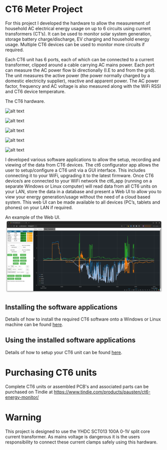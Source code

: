 # CT6 Meter Project
For this project I developed the hardware to allow the measurement of household AC electrical energy usage on up to 6 circuits using current transformers (CT’s). It can be used to monitor solar system generation, storage battery charge/discharge, EV charging and household energy usage. Multiple CT6 devices can be used to monitor more circuits if required.

Each CT6 unit has 6 ports, each of which can be connected to a current transformer, clipped around a cable carrying AC mains power. Each port can measure the AC power flow bi directionally (I.E to and from the grid). The unit measures the active power (the power normally charged by a domestic electricity supplier), reactive and apparent power. The AC power factor, frequency and AC voltage is also measured along with the WiFi RSSI and CT6 device temperature.

The CT6 hardware.

![alt text](images/ct6.jpg "CT6 Unit")

![alt text](images/all_parts.jpg "CT6 Parts")

![alt text](images/pcb_with_display_on.jpg "CT6 PCB With Display Power On")

![alt text](images/pcb_with_display.jpg "CT6 PCB With Display Power Off")

![alt text](images/pcb.jpg "CT6 PCB")

I developed various software applications to allow the setup, recording and viewing of the data from CT6 devices. The ct6 configurator app allows the user to setup/configure a CT6 unit via a GUI interface. This includes connecting it to your WiFi, upgrading it to the latest firmware. Once CT6 device/s are connected to your WiFi network the ct6_app (running on a separate Windows or Linux computer) will read data from all CT6 units on your LAN, store the data in a database and present a Web UI to allow you to view your energy generation/usage without the need of a cloud based system. This web UI can be made available to all devices (PC’s, tablets and phones) on your LAN if required.

An example of the Web UI.
![alt text](software/server/images/ct6_dash.png "ct6_dash")

## Installing the software applications
Details of how to install the required CT6 software onto a Windows or Linux machine can be found [here](software/server/installers/README.md).

## Using the installed software applications
Details of how to setup your CT6 unit can be found [here](software/server/setting_up_ct6_units.md).

# Purchasing CT6 units
Complete CT6 units or assembled PCB's and associated parts can be purchased on Tindie at https://www.tindie.com/products/pausten/ct6-energy-monitor/

# Warning
This project is designed to use the YHDC SCT013 100A 0-1V split core current transformer. As mains voltage is dangerous it is the users responsibility to connect these current clamps safely using this hardware.
